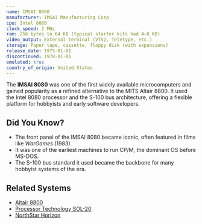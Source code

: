 ```yaml
---
name: IMSAI 8080
manufacturer: IMSAI Manufacturing Corp
cpu: Intel 8080
clock_speed: 2 MHz
ram: 256 bytes to 64 KB (typical starter kits had 4–8 KB)
video_output: External terminal (VT52, Teletype, etc.)
storage: Paper tape, cassette, floppy disk (with expansions)
release_date: 1975-01-01
discontinued: 1978-01-01
emulated: true
country_of_origin: United States
---
```


The **IMSAI 8080** was one of the first widely available microcomputers and gained popularity as a refined alternative to the MITS Altair 8800. It used the Intel 8080 processor and the S-100 bus architecture, offering a flexible platform for hobbyists and early software developers.

## Did You Know?

- The front panel of the IMSAI 8080 became iconic, often featured in films like *WarGames* (1983).
- It was one of the earliest machines to run CP/M, the dominant OS before MS-DOS.
- The S-100 bus standard it used became the backbone for many hobbyist systems of the era.

## Related Systems

- [Altair 8800](./altair-8800.md)
- [Processor Technology SOL-20](./sol-20.md)
- [NorthStar Horizon](./northstar-horizon.md)
